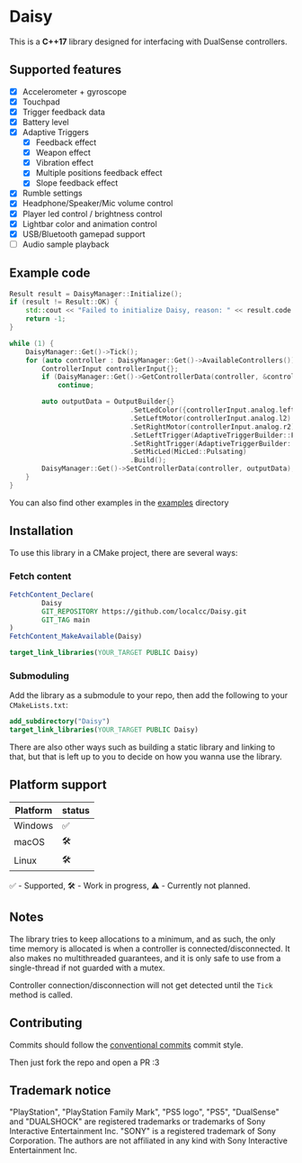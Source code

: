 # Daisy

This is a **C++17** library designed for interfacing with DualSense controllers.

## Supported features

- [x] Accelerometer + gyroscope
- [x] Touchpad
- [x] Trigger feedback data
- [x] Battery level
- [x] Adaptive Triggers
    * [x] Feedback effect
    * [x] Weapon effect
    * [x] Vibration effect
    * [x] Multiple positions feedback effect
    * [x] Slope feedback effect
- [x] Rumble settings
- [x] Headphone/Speaker/Mic volume control
- [x] Player led control / brightness control
- [x] Lightbar color and animation control
- [x] USB/Bluetooth gamepad support
- [ ] Audio sample playback

## Example code

```c++
Result result = DaisyManager::Initialize();
if (result != Result::OK) {
    std::cout << "Failed to initialize Daisy, reason: " << result.code << std::endl;
    return -1;
}

while (1) {
    DaisyManager::Get()->Tick();
    for (auto controller : DaisyManager::Get()->AvailableControllers()) {
        ControllerInput controllerInput{};
        if (DaisyManager::Get()->GetControllerData(controller, &controllerInput) != Result::OK)
            continue;

        auto outputData = OutputBuilder{}
                              .SetLedColor({controllerInput.analog.leftStick.x, controllerInput.analog.leftStick.y, 0})
                              .SetLeftMotor(controllerInput.analog.l2)
                              .SetRightMotor(controllerInput.analog.r2)
                              .SetLeftTrigger(AdaptiveTriggerBuilder::Feedback(TriggerUtils::Zone(0.5f), TriggerUtils::Strength(0.8f)))
                              .SetRightTrigger(AdaptiveTriggerBuilder::Weapon(0.2_z, 0.6_z, 1.0_s))
                              .SetMicLed(MicLed::Pulsating)
                              .Build();
        DaisyManager::Get()->SetControllerData(controller, outputData);
    }
}
```

You can also find other examples in the [examples](./examples) directory

## Installation

To use this library in a CMake project, there are several ways:

### Fetch content

```cmake
FetchContent_Declare(
        Daisy
        GIT_REPOSITORY https://github.com/localcc/Daisy.git
        GIT_TAG main
)
FetchContent_MakeAvailable(Daisy)

target_link_libraries(YOUR_TARGET PUBLIC Daisy)
```

### Submoduling

Add the library as a submodule to your repo, then add the following to your `CMakeLists.txt`:

```cmake
add_subdirectory("Daisy")
target_link_libraries(YOUR_TARGET PUBLIC Daisy)
```

There are also other ways such as building a static library and linking to that, but that is left up to you to decide
on how you wanna use the library.

## Platform support

| Platform | status |
|----------|--------|
| Windows  | ✅      |
| macOS    | 🛠️    |
| Linux    | 🛠️    |

✅ - Supported, 🛠️ - Work in progress, ⚠️ - Currently not planned.

## Notes

The library tries to keep allocations to a minimum, and as such, the only time memory is allocated is when a controller
is connected/disconnected. It also makes no multithreaded guarantees, and it is only safe to use from a single-thread
if not guarded with a mutex.

Controller connection/disconnection will not get detected until the `Tick` method is called.

## Contributing

Commits should follow the [conventional commits](https://www.conventionalcommits.org/en/v1.0.0/) commit style.

Then just fork the repo and open a PR :3

## Trademark notice

"PlayStation", "PlayStation Family Mark", "PS5 logo", "PS5", "DualSense" and "DUALSHOCK" are registered trademarks or
trademarks of Sony Interactive Entertainment Inc. "SONY" is a registered trademark of Sony Corporation. The authors are
not affiliated in any kind with Sony Interactive Entertainment Inc.
